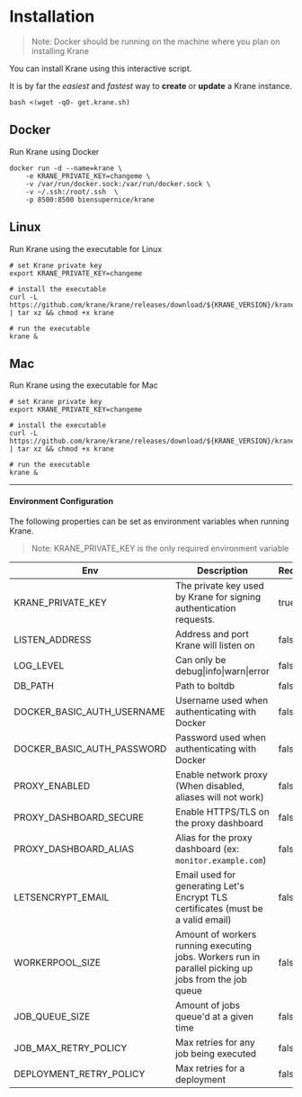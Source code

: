 # Installation

> Note: Docker should be running on the machine where you plan on installing Krane

You can install Krane using this interactive script.

It is by far the _easiest_ and _fastest_ way to **create** or **update** a Krane instance.

```
bash <(wget -qO- get.krane.sh)
```

## Docker

Run Krane using Docker

```
docker run -d --name=krane \
    -e KRANE_PRIVATE_KEY=changeme \
    -v /var/run/docker.sock:/var/run/docker.sock \
    -v ~/.ssh:/root/.ssh  \
    -p 8500:8500 biensupernice/krane
```

## Linux

Run Krane using the executable for Linux

```
# set Krane private key
export KRANE_PRIVATE_KEY=changeme

# install the executable
curl -L https://github.com/krane/krane/releases/download/${KRANE_VERSION}/krane_${KRANE_VERSION}_linux_386.tar.gz | tar xz && chmod +x krane

# run the executable
krane &
```

## Mac

Run Krane using the executable for Mac

```
# set Krane private key
export KRANE_PRIVATE_KEY=changeme

# install the executable
curl -L https://github.com/krane/krane/releases/download/${KRANE_VERSION}/krane_${KRANE_VERSION}_darwin_amd64.tar.gz | tar xz && chmod +x krane

# run the executable
krane &
```

---

#### Environment Configuration

The following properties can be set as environment variables when running Krane.

> Note: KRANE_PRIVATE_KEY is the only required environment variable

| Env                        | Description                                                                                          | Required | Default        |
| -------------------------- | ---------------------------------------------------------------------------------------------------- | -------- | -------------- |
| KRANE_PRIVATE_KEY          | The private key used by Krane for signing authentication requests.                                   | true     |                |
| LISTEN_ADDRESS             | Address and port Krane will listen on                                                                | false    | 127.0.0.1:8500 |
| LOG_LEVEL                  | Can only be debug\|info\|warn\|error                                                                 | false    | info           |
| DB_PATH                    | Path to boltdb                                                                                       | false    | /tmp/krane.db  |
| DOCKER_BASIC_AUTH_USERNAME | Username used when authenticating with Docker                                                        | false    |                |
| DOCKER_BASIC_AUTH_PASSWORD | Password used when authenticating with Docker                                                        | false    |                |
| PROXY_ENABLED              | Enable network proxy (When disabled, aliases will not work)                                          | false    | true           |
| PROXY_DASHBOARD_SECURE     | Enable HTTPS/TLS on the proxy dashboard                                                              | false    | false          |
| PROXY_DASHBOARD_ALIAS      | Alias for the proxy dashboard (ex: `monitor.example.com`)                                            | false    |                |
| LETSENCRYPT_EMAIL          | Email used for generating Let's Encrypt TLS certificates (must be a valid email)                     | false    |                |
| WORKERPOOL_SIZE            | Amount of workers running executing jobs. Workers run in parallel picking up jobs from the job queue | false    | 1              |
| JOB_QUEUE_SIZE             | Amount of jobs queue'd at a given time                                                               | false    | 1              |
| JOB_MAX_RETRY_POLICY       | Max retries for any job being executed                                                               | false    | 5              |
| DEPLOYMENT_RETRY_POLICY    | Max retries for a deployment                                                                         | false    | 1              |
